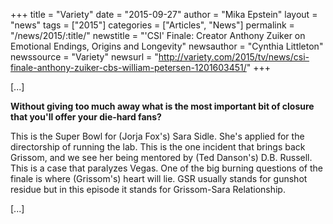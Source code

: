 +++
title = "Variety"
date = "2015-09-27"
author = "Mika Epstein"
layout = "news"
tags = ["2015"]
categories = ["Articles", "News"]
permalink = "/news/2015/:title/"
newstitle = "'CSI' Finale: Creator Anthony Zuiker on Emotional Endings, Origins and Longevity"
newsauthor = "Cynthia Littleton"
newssource = "Variety"
newsurl = "http://variety.com/2015/tv/news/csi-finale-anthony-zuiker-cbs-william-petersen-1201603451/"
+++

[...]

**Without giving too much away what is the most important bit of closure that you'll offer your die-hard fans?**

This is the Super Bowl for (Jorja Fox's) Sara Sidle. She's applied for the directorship of running the lab. This is the one incident that brings back Grissom, and we see her being mentored by (Ted Danson's) D.B. Russell. This is a case that paralyzes Vegas. One of the big burning questions of the finale is where (Grissom's) heart will lie. GSR usually stands for gunshot residue but in this episode it stands for Grissom-Sara Relationship.

[...]  
